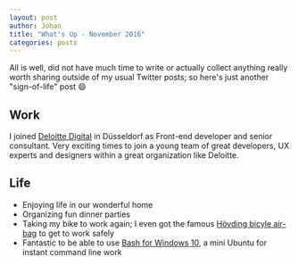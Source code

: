 ```yaml
---
layout: post
author: Johan
title: "What's Up - November 2016"
categories: posts
---
```


All is well, did not have much time to write or actually collect anything really worth sharing outside of my usual Twitter posts; so here's just another "sign-of-life" post :smile:

## Work

I joined [Deloitte Digital](http://www.deloittedigital.com/de/about-us) in Düsseldorf as Front-end developer and senior consultant. Very exciting times to join a young team of great developers, UX experts and designers within a great organization like Deloitte.

## Life

- Enjoying life in our wonderful home
- Organizing fun dinner parties
- Taking my bike to work again; I even got the famous [Hövding bicyle air-bag](http://www.hovding.de/) to get to work safely
- Fantastic to be able to use [Bash for Windows 10](https://blogs.windows.com/buildingapps/2016/03/30/run-bash-on-ubuntu-on-windows/), a mini Ubuntu for instant command line work
